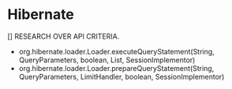 # Hibernate

[] RESEARCH OVER API CRITERIA.

- org.hibernate.loader.Loader.executeQueryStatement(String, QueryParameters, boolean, List, SessionImplementor)
- org.hibernate.loader.Loader.prepareQueryStatement(String, QueryParameters, LimitHandler, boolean, SessionImplementor)
